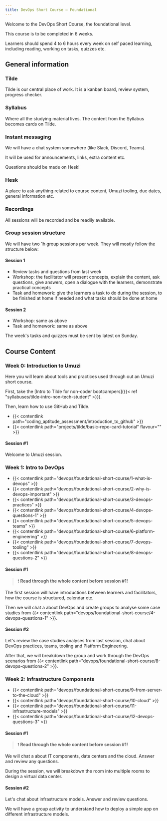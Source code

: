 ```yaml
---
title: DevOps Short Course – Foundational
---
```


Welcome to the DevOps Short Course, the foundational level.

This course is to be completed in 6 weeks.

Learners should spend 4 to 6 hours every week on self paced learning, including reading, working on tasks, quizzes etc.

## General information

### Tilde
Tilde is our central place of work. It is a kanban board, review system, progress checker.

### Syllabus 
Where all the studying material lives. The content from the Syllabus becomes cards on Tilde.

### Instant messaging
We will have a chat system somewhere (like Slack, Discord, Teams).

It will be used for announcements, links, extra content etc.

Questions should be made on Hesk!

### Hesk
A place to ask anything related to course content, Umuzi tooling, due dates, general information etc.

### Recordings
All sessions will be recorded and be readily available.

### Group session structure
We will have two 1h group sessions per week. They will mostly follow the structure below:

#### Session 1
- Review tasks and questions from last week
- Workshop: the facilitator will present concepts, explain the content, ask questions, give answers, open a dialogue with the learners, demonstrate practical concepts
- Task and homework: give the learners a task to do during the session, to be finished at home if needed and what tasks should be done at home

#### Session 2
- Workshop: same as above
- Task and homework: same as above

The week's tasks and quizzes must be sent by latest on Sunday.

## Course Content

### Week 0: Introduction to Umuzi
Here you will learn about tools and practices used through out an Umuzi short course.

First, take the [Intro to Tilde for non-coder bootcampers]({{< ref "syllabuses/tilde-intro-non-tech-student" >}}).

Then, learn how to use GitHub and Tilde.
- {{< contentlink path="coding_aptitude_assessment/introduction_to_github" >}}
- {{< contentlink path="projects/tilde/basic-repo-card-tutorial" flavour="" >}}

#### Session #1
Welcome to Umuzi session.

### Week 1: Intro to DevOps
- {{< contentlink path="devops/foundational-short-course/1-what-is-devops" >}}
- {{< contentlink path="devops/foundational-short-course/2-why-is-devops-important" >}}
- {{< contentlink path="devops/foundational-short-course/3-devops-practices" >}}
- {{< contentlink path="devops/foundational-short-course/4-devops-questions-1" >}}
- {{< contentlink path="devops/foundational-short-course/5-devops-teams" >}}
- {{< contentlink path="devops/foundational-short-course/6-platform-engineering" >}}
- {{< contentlink path="devops/foundational-short-course/7-devops-tooling" >}}
- {{< contentlink path="devops/foundational-short-course/8-devops-questions-2" >}}

#### Session #1
> ❗ **Read through the whole content before session #1!**

The first session will have introductions between learners and facilitators, how the course is structured, calendar etc.

Then we will chat a about DevOps and create groups to analyse some case studies from {{< contentlink path="devops/foundational-short-course/4-devops-questions-1" >}}.

#### Session #2
Let's review the case studies analyses from last session, chat about DevOps practices, teams, tooling and Platform Engineering.

After that, we will breakdown the group and work through the DevOps scenarios from {{< contentlink path="devops/foundational-short-course/8-devops-questions-2" >}}.

### Week 2: Infrastructure Components
- {{< contentlink path="devops/foundational-short-course/9-from-server-to-the-cloud" >}}
- {{< contentlink path="devops/foundational-short-course/10-cloud" >}}
- {{< contentlink path="devops/foundational-short-course/11-infrastructure-models" >}}
- {{< contentlink path="devops/foundational-short-course/12-devops-questions-3" >}}

#### Session #1
> ❗ **Read through the whole content before session #1!**

We will chat a about IT components, date centers and the cloud. Answer and review any questions.

During the session, we will breakdown the room into multiple rooms to design a virtual data center.

#### Session #2
Let's chat about infrastructure models. Answer and review questions.

We will have a group activity to understand how to deploy a simple app on different infrastructure models.